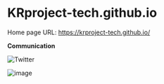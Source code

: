 # KRproject-tech.github.io
Home page
URL: https://krproject-tech.github.io/


**Communication**

<a style="text-decoration: none" href="https://twitter.com/hogelungfish" target="_blank">
    <img src="https://img.shields.io/badge/twitter-%40hogelungfish-1da1f2.svg" alt="Twitter">
</a>
<p>

![image](https://user-images.githubusercontent.com/114337358/229084110-b33dd5e3-cb97-4d45-88e2-499d5325e049.png)
